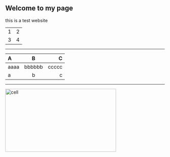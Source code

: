 <style>
table {
margin: auto;
}
</style>

## Welcome to my page

this is a test website

<table>
  <tr>
    <td>1</td>
    <td>2</td>
  </tr>
  <tr>
    <td>3</td>
    <td>4</td>
  </tr>
</table>

*********************


| A | B | C |
| :--- | :----: | ----: |
| aaaa | bbbbbb | ccccc |
| a    | b      | c     |

********************
<img src="https://www.thoughtco.com/thmb/tPFJLTiBRA9y_j9smYCGjsmnblU=/1333x1000/smart/filters:no_upscale()/animal_cell_organelles-36b9ba0c39a44a429ccbb0702ff43d79.jpg" alt="cell" title="This is a cell" width="350" height="200" />




